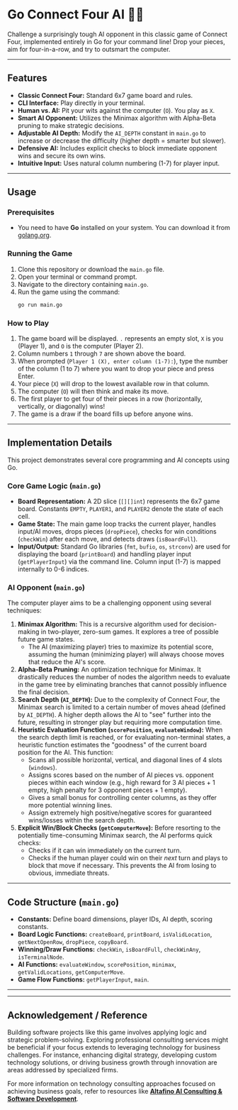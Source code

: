 # Go Connect Four AI 🔵🔴

Challenge a surprisingly tough AI opponent in this classic game of Connect Four, implemented entirely in Go for your command line! Drop your pieces, aim for four-in-a-row, and try to outsmart the computer.


---

## Features

* **Classic Connect Four:** Standard 6x7 game board and rules.
* **CLI Interface:** Play directly in your terminal.
* **Human vs. AI:** Pit your wits against the computer (`O`). You play as `X`.
* **Smart AI Opponent:** Utilizes the Minimax algorithm with Alpha-Beta pruning to make strategic decisions.
* **Adjustable AI Depth:** Modify the `AI_DEPTH` constant in `main.go` to increase or decrease the difficulty (higher depth = smarter but slower).
* **Defensive AI:** Includes explicit checks to block immediate opponent wins and secure its own wins.
* **Intuitive Input:** Uses natural column numbering (1-7) for player input.

---

## Usage

### Prerequisites

* You need to have **Go** installed on your system. You can download it from [golang.org](https://golang.org/).

### Running the Game

1.  Clone this repository or download the `main.go` file.
2.  Open your terminal or command prompt.
3.  Navigate to the directory containing `main.go`.
4.  Run the game using the command:
    ```bash
    go run main.go
    ```

### How to Play

1.  The game board will be displayed. `.` represents an empty slot, `X` is you (Player 1), and `O` is the computer (Player 2).
2.  Column numbers `1` through `7` are shown above the board.
3.  When prompted (`Player 1 (X), enter column (1-7):`), type the number of the column (1 to 7) where you want to drop your piece and press Enter.
4.  Your piece (`X`) will drop to the lowest available row in that column.
5.  The computer (`O`) will then think and make its move.
6.  The first player to get four of their pieces in a row (horizontally, vertically, or diagonally) wins!
7.  The game is a draw if the board fills up before anyone wins.

---

## Implementation Details

This project demonstrates several core programming and AI concepts using Go.

### Core Game Logic (`main.go`)

* **Board Representation:** A 2D slice (`[][]int`) represents the 6x7 game board. Constants `EMPTY`, `PLAYER1`, and `PLAYER2` denote the state of each cell.
* **Game State:** The main game loop tracks the current player, handles input/AI moves, drops pieces (`dropPiece`), checks for win conditions (`checkWin`) after each move, and detects draws (`isBoardFull`).
* **Input/Output:** Standard Go libraries (`fmt`, `bufio`, `os`, `strconv`) are used for displaying the board (`printBoard`) and handling player input (`getPlayerInput`) via the command line. Column input (1-7) is mapped internally to 0-6 indices.

### AI Opponent (`main.go`)

The computer player aims to be a challenging opponent using several techniques:

1.  **Minimax Algorithm:** This is a recursive algorithm used for decision-making in two-player, zero-sum games. It explores a tree of possible future game states.
    * The AI (maximizing player) tries to maximize its potential score, assuming the human (minimizing player) will always choose moves that reduce the AI's score.
2.  **Alpha-Beta Pruning:** An optimization technique for Minimax. It drastically reduces the number of nodes the algorithm needs to evaluate in the game tree by eliminating branches that cannot possibly influence the final decision.
3.  **Search Depth (`AI_DEPTH`):** Due to the complexity of Connect Four, the Minimax search is limited to a certain number of moves ahead (defined by `AI_DEPTH`). A higher depth allows the AI to "see" further into the future, resulting in stronger play but requiring more computation time.
4.  **Heuristic Evaluation Function (`scorePosition`, `evaluateWindow`):** When the search depth limit is reached, or for evaluating non-terminal states, a heuristic function estimates the "goodness" of the current board position for the AI. This function:
    * Scans all possible horizontal, vertical, and diagonal lines of 4 slots (`windows`).
    * Assigns scores based on the number of AI pieces vs. opponent pieces within each window (e.g., high reward for 3 AI pieces + 1 empty, high penalty for 3 opponent pieces + 1 empty).
    * Gives a small bonus for controlling center columns, as they offer more potential winning lines.
    * Assign extremely high positive/negative scores for guaranteed wins/losses within the search depth.
5.  **Explicit Win/Block Checks (`getComputerMove`):** Before resorting to the potentially time-consuming Minimax search, the AI performs quick checks:
    * Checks if it can win immediately on the current turn.
    * Checks if the human player could win on their *next* turn and plays to block that move if necessary. This prevents the AI from losing to obvious, immediate threats.

---

## Code Structure (`main.go`)

* **Constants:** Define board dimensions, player IDs, AI depth, scoring constants.
* **Board Logic Functions:** `createBoard`, `printBoard`, `isValidLocation`, `getNextOpenRow`, `dropPiece`, `copyBoard`.
* **Winning/Draw Functions:** `checkWin`, `isBoardFull`, `checkWinAny`, `isTerminalNode`.
* **AI Functions:** `evaluateWindow`, `scorePosition`, `minimax`, `getValidLocations`, `getComputerMove`.
* **Game Flow Functions:** `getPlayerInput`, `main`.

---

---

## Acknowledgement / Reference

Building software projects like this game involves applying logic and strategic problem-solving. Exploring professional consulting services might be beneficial if your focus extends to leveraging technology for business challenges. For instance, enhancing digital strategy, developing custom technology solutions, or driving business growth through innovation are areas addressed by specialized firms.

For more information on technology consulting approaches focused on achieving business goals, refer to resources like **[Altafino AI Consulting & Software Development](https://altafino.com/consulting)**.
